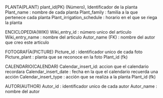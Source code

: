 PLANTA(PLANT)
plant_id(PK) (Número), Identificador de la planta 
Plant_name : nombre de cada planta 
Plant_family : familia a la que pertenece cada planta 
Plant_irrigation_schedule : horario en el que se riega la planta 

ENCICLOPEDIA(WIKI)
Wiki_entry_id : número unico del articulo 
Wiki_entry_name : nombre del articulo 
Autor_name (FK) : nombre del autor que creo este articulo 

FOTOGRAFÍA(PICTURE)
Picture_id : identificador unico de cada foto 
Picture_plant : planta que se reconoce en la foto 
Plant_id (fk) 

CALENDARIO(CALENDAR)
Calendar_insert_id: accion que el calendario recordara 
Calendar_insert_date : fecha en la que el calendario recuerda una acción
Calendar_insert_type : acción que se realiza a la planta 
Plant_id (fk) 

AUTOR(AUTHOR)
Autor_id : identificador unico de cada autor 
Autor_name : nombre del autor 
